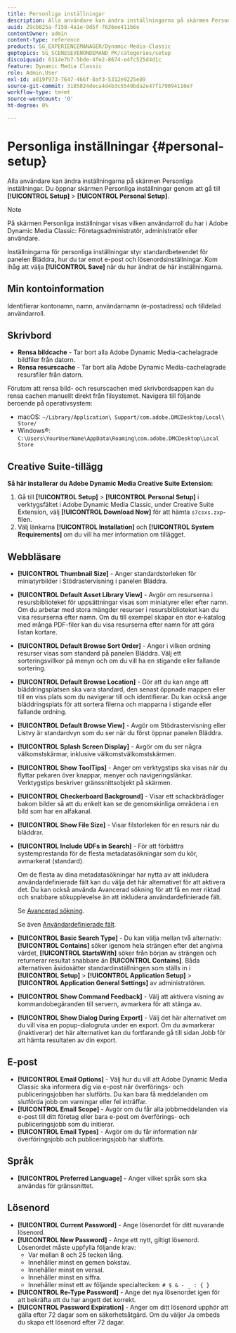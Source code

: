```yaml
---
title: Personliga inställningar
description: Alla användare kan ändra inställningarna på skärmen Personliga inställningar i Adobe Dynamic Media Classic.
uuid: 29cb825a-f158-4a1e-9d5f-7636ee411b6e
contentOwner: admin
content-type: reference
products: SG_EXPERIENCEMANAGER/Dynamic-Media-Classic
geptopics: SG_SCENESEVENONDEMAND_PK/categories/setup
discoiquuid: 6314e7b7-5bde-4fe2-8674-e4fc525d4d1c
feature: Dynamic Media Classic
role: Admin,User
exl-id: a019f973-7647-466f-8af3-5312e9225e89
source-git-commit: 3185824deca4d4b3c5549bda2e47f179094110e7
workflow-type: tm+mt
source-wordcount: '0'
ht-degree: 0%

---
```


# Personliga inställningar {#personal-setup}

Alla användare kan ändra inställningarna på skärmen Personliga inställningar. Du öppnar skärmen Personliga inställningar genom att gå till **[!UICONTROL Setup]** > **[!UICONTROL Personal Setup]**.

>[!NOTE]
>
>På skärmen Personliga inställningar visas vilken användarroll du har i Adobe Dynamic Media Classic: Företagsadministratör, administratör eller användare.

Inställningarna för personliga inställningar styr standardbeteendet för panelen Bläddra, hur du tar emot e-post och lösenordsinställningar. Kom ihåg att välja **[!UICONTROL Save]** när du har ändrat de här inställningarna.

## Min kontoinformation

Identifierar kontonamn, namn, användarnamn (e-postadress) och tilldelad användarroll.

## Skrivbord

* **Rensa bildcache**  - Tar bort alla Adobe Dynamic Media-cachelagrade bildfiler från datorn.
* **Rensa resurscache**  - Tar bort alla Adobe Dynamic Media-cachelagrade resursfiler från datorn.

Förutom att rensa bild- och resurscachen med skrivbordsappen kan du rensa cachen manuellt direkt från filsystemet. Navigera till följande beroende på operativsystem:

* macOS: `~/Library/Application\ Support/com.adobe.DMCDesktop/Local\ Store/`
* Windows®: `C:\Users\YourUserName\AppData\Roaming\com.adobe.DMCDesktop\Local Store`

## Creative Suite-tillägg

**Så här installerar du Adobe Dynamic Media Creative Suite Extension:**

1. Gå till **[!UICONTROL Setup]** > **[!UICONTROL Personal Setup]** i verktygsfältet i Adobe Dynamic Media Classic, under Creative Suite Extension, välj **[!UICONTROL Download Now]** för att hämta `s7csxs.zxp`-filen.
1. Välj länkarna **[!UICONTROL Installation]** och **[!UICONTROL System Requirements]** om du vill ha mer information om tillägget.

<!--    A readme file is included at the root of the unzipped file to provide you with additional information about the extension.

1. Depending on your installed operating system, do one of the following: -->

<!-- #### Windows

|If you are running|Do this|
|--- |--- |
|Adobe Illustrator 18 in Adobe Creative Cloud 2014|<ul><li>From the root of the unzipped folder, select CC-2014.</li><li>Depending on the bit version of Adobe Illustrator that you are using, select win32 or win64.</li><li>Select libraries > flame, and then copy `aflame.dll` to Adobe Illustrator's executable folder. For example, `C:\Program Files\Adobe\Adobe Illustrator CC 2014\Support Files\Contents\Windows`. </li></ul><br/>**Note**: This example path is for the 64-bit location; the 32-bit location may fall under Program Files (x86) instead. <br/><ul><li>Return to the same libraries folder, select flamingo, and then copy `aflamingo.dll` to the same Adobe Illustrator executable folder that you used in the previous step. </li><li>Return to the win32 or win64 folder that you selected in step 2, and then copy `AdobeS7FXGFileFormat.aip` to Adobe Illustrator's plug-ins folder. For example, `C:\Program Files\Adobe\Adobe Illustrator CC 2014\Plug-ins\Illustrator Formats`. </li></ul> <br/>**Note**: This example path is for the 64-bit location; the 32-bit location may fall under Program Files (x86) instead.|
|Adobe Illustrator 17 in Adobe Creative Cloud|<ul><li>From the root of the unzipped folder, select CC. </li><li>Depending on the bit version of Adobe Illustrator that you are using, select win32 or win64.</li><li> Copy `AdobeS7FXGFileFormat.aip` to Adobe Illustrator's plug-ins folder. For example, `C:\Program Files\Adobe\Adobe Illustrator CC (64 Bit)\Plug-ins\Illustrator Formats`.</li></ul><br/>**Note**: This example path is for the 64-bit location; the 32-bit location may fall under Program Files (x86) instead.|
|Adobe Illustrator 16 in Adobe Creative Suite 6|<ul><li>From the root of the unzipped folder, select 6.0. </li><li>Depending on the bit version of Adobe Illustrator that you are using, select win32 or win64. </li><li>Copy AdobeS7FXGFileFormat.aip to Adobe Illustrator's plug-ins folder. For example, `C:\Program Files\Adobe\Adobe Illustrator CS6 (64 Bit)\Plug-ins\Illustrator Formats`.</li></ul><br/>**Note**: This example path is for the 64-bit location; the 32-bit location may fall under Program Files (x86) instead.|

#### Mac

|If you are running|Do this|
|--- |--- |
|Adobe Illustrator 18 in Adobe Creative Cloud 2014|<ul><li>From the root of the unzipped folder, select CC-2014 > mac64.</li><li>Select libraries > flame, and then copy the `aflame.framework` folder to Adobe Illustrator package contents folder. For example, `/Applications/Adobe Illustrator CC 2014/ Illustrator.app/Contents/Frameworks/`. (To open Adobe Illustrator’s package contents folder, right-select on the Adobe illustrator CC 2014 icon and select Show Package Contents from context menu).</li><li>Return to the same libraries folder, select `flamingo`, and then copy the `aflamingo.framework` folder to the same Adobe Illustrator package contents folder that you used in the previous step.</li><li>Return to the mac64 folder that you selected in step 1, and then copy the `AdobeS7FXGFileFormat.aip` folder to Adobe Illustrator’s plug-in folder. For example, `/Applications/Adobe Illustrator CC 2014/Plug-ins/Illustrator Formats/`.</li></ul><br/>|
|Adobe Illustrator 17 in Adobe Creative Cloud|<ul><li>From the root of the unzipped folder, select CC > mac64</li><li>Copy the `AdobeS7FXGFileFormat.aip` folder to Adobe Illustrator’s plug-in folder. For example, `/Applications/Adobe Illustrator CC/Plug-ins/Illustrator Formats/`.</li></ul><br/>|
|Adobe Illustrator 16 in Adobe Creative Suite 6|<ul><li>From the root of the unzipped folder, select 6.0 > mac64</li><li>Copy the `AdobeS7FXGFileFormat.aip` folder to Adobe Illustrator’s plug-in folder. For example, `/Applications/Adobe Illustrator CS6/Plug-ins/Illustrator Formats/`.</li></ul>|

The plug-in is now available for you to use in Adobe Illustrator. -->

## Webbläsare

* **[!UICONTROL Thumbnail Size]** - Anger standardstorleken för miniatyrbilder i Stödrastervisning i panelen Bläddra.
* **[!UICONTROL Default Asset Library View]** - Avgör om resurserna i resursbiblioteket för uppsättningar visas som miniatyrer eller efter namn. Om du arbetar med stora mängder resurser i resursbiblioteket kan du visa resurserna efter namn. Om du till exempel skapar en stor e-katalog med många PDF-filer kan du visa resurserna efter namn för att göra listan kortare.
* **[!UICONTROL Default Browse Sort Order]** - Anger i vilken ordning resurser visas som standard på panelen Bläddra. Välj ett sorteringsvillkor på menyn och om du vill ha en stigande eller fallande sortering.
* **[!UICONTROL Default Browse Location]** - Gör att du kan ange att bläddringsplatsen ska vara standard, den senast öppnade mappen eller till en viss plats som du navigerar till och identifierar. Du kan också ange bläddringsplats för att sortera filerna och mapparna i stigande eller fallande ordning.
* **[!UICONTROL Default Browse View]** - Avgör om Stödrastervisning eller Listvy är standardvyn som du ser när du först öppnar panelen Bläddra.
* **[!UICONTROL Splash Screen Display]** - Avgör om du ser några välkomstskärmar, inklusive välkomstvälkomstskärmen.
* **[!UICONTROL Show ToolTips]** - Anger om verktygstips ska visas när du flyttar pekaren över knappar, menyer och navigeringslänkar. Verktygstips beskriver gränssnittsobjekt på skärmen.
* **[!UICONTROL Checkerboard Background]** - Visar ett schackbrädlager bakom bilder så att du enkelt kan se de genomskinliga områdena i en bild som har en alfakanal.
* **[!UICONTROL Show File Size]** - Visar filstorleken för en resurs när du bläddrar.
* **[!UICONTROL Include UDFs in Search]** - För att förbättra systemprestanda för de flesta metadatasökningar som du kör, avmarkerat (standard).

   Om de flesta av dina metadatasökningar har nytta av att inkludera användardefinierade fält kan du välja det här alternativet för att aktivera det. Du kan också använda Avancerad sökning för att få en mer riktad och snabbare sökupplevelse än att inkludera användardefinierade fält.

   Se [Avancerad sökning](searching-assets.md#conducting_an_advanced_search).

   Se även [Användardefinierade fält](application-setup.md#user_defined_fields).

* **[!UICONTROL Basic Search Type]** - Du kan välja mellan två alternativ:  **[!UICONTROL Contains]** söker igenom hela strängen efter det angivna värdet,  **[!UICONTROL StartsWith]** söker från början av strängen och returnerar resultat snabbare än  **[!UICONTROL Contains]**. Båda alternativen åsidosätter standardinställningen som ställs in i **[!UICONTROL Setup]** > **[!UICONTROL Application Setup]** > **[!UICONTROL Application General Settings]** av administratören.
* **[!UICONTROL Show Command Feedback]** - Välj att aktivera visning av kommandobegäranden till servern, avmarkera för att stänga av.
* **[!UICONTROL Show Dialog During Export]** - Välj det här alternativet om du vill visa en popup-dialogruta under en export. Om du avmarkerar (inaktiverar) det här alternativet kan du fortfarande gå till sidan Jobb för att hämta resultaten av din export.

## E-post

* ****[!UICONTROL Email Options]**** - Välj hur du vill att Adobe Dynamic Media Classic ska informera dig via e-post när överförings- och publiceringsjobben har slutförts. Du kan bara få meddelanden om slutförda jobb om varningar eller fel inträffar.
* ****[!UICONTROL Email Scope]**** - Avgör om du får alla jobbmeddelanden via e-post till ditt företag eller bara e-post om överförings- och publiceringsjobb som du initierar.
* ****[!UICONTROL Email Types]**** - Avgör om du får information när överföringsjobb och publiceringsjobb har slutförts.

## Språk

* **[!UICONTROL Preferred Language]** - Anger vilket språk som ska användas för gränssnittet.

## Lösenord

* **[!UICONTROL Current Password]** - Ange lösenordet för ditt nuvarande lösenord.
* **[!UICONTROL New Password]** - Ange ett nytt, giltigt lösenord. Lösenordet måste uppfylla följande krav:
   * Var mellan 8 och 25 tecken lång.
   * Innehåller minst en gemen bokstav.
   * Innehåller minst en versal.
   * Innehåller minst en siffra.
   * Innehåller minst ett av följande specialtecken: `# $ & - _ : { }`
* **[!UICONTROL Re-Type Password]** - Ange det nya lösenordet igen för att bekräfta att du har angett det korrekt.
* **[!UICONTROL Password Expiration]** - Anger om ditt lösenord upphör att gälla efter 72 dagar som en säkerhetsåtgärd. Om du väljer Ja ombeds du skapa ett lösenord efter 72 dagar.
